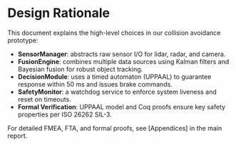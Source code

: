 # Design Rationale

This document explains the high-level choices in our collision avoidance prototype:

- **SensorManager**: abstracts raw sensor I/O for lidar, radar, and camera.
- **FusionEngine**: combines multiple data sources using Kalman filters and Bayesian fusion for robust object tracking.
- **DecisionModule**: uses a timed automaton (UPPAAL) to guarantee response within 50 ms and issues brake commands.
- **SafetyMonitor**: a watchdog service to enforce system liveness and reset on timeouts.
- **Formal Verification**: UPPAAL model and Coq proofs ensure key safety properties per ISO 26262 SIL-3.

For detailed FMEA, FTA, and formal proofs, see [Appendices] in the main report.

